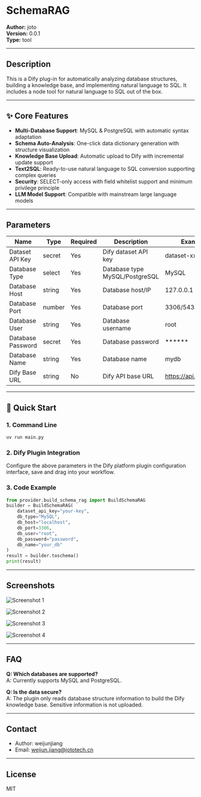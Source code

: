 # SchemaRAG

**Author:** joto  
**Version:** 0.0.1  
**Type:** tool

---

## Description

This is a Dify plug-in for automatically analyzing database structures, building a knowledge base, and implementing natural language to SQL. It includes a node tool for natural language to SQL out of the box.

---

## ✨ Core Features

- **Multi-Database Support**: MySQL & PostgreSQL with automatic syntax adaptation
- **Schema Auto-Analysis**: One-click data dictionary generation with structure visualization
- **Knowledge Base Upload**: Automatic upload to Dify with incremental update support
- **Text2SQL**: Ready-to-use natural language to SQL conversion supporting complex queries
- **Security**: SELECT-only access with field whitelist support and minimum privilege principle
- **LLM Model Support**: Compatible with mainstream large language models

---

## Parameters

| Name             | Type   | Required | Description                    | Example               |
|------------------|--------|----------|--------------------------------|-----------------------|
| Dataset API Key  | secret | Yes      | Dify dataset API key           | dataset-xxx           |
| Database Type    | select | Yes      | Database type MySQL/PostgreSQL| MySQL                 |
| Database Host    | string | Yes      | Database host/IP               | 127.0.0.1             |
| Database Port    | number | Yes      | Database port                  | 3306/5432             |
| Database User    | string | Yes      | Database username              | root                  |
| Database Password| secret | Yes      | Database password              | ******                |
| Database Name    | string | Yes      | Database name                  | mydb                  |
| Dify Base URL    | string | No       | Dify API base URL              | <https://api.dify.ai/v1> |

---

## 🚀 Quick Start

### 1. Command Line

```bash
uv run main.py 
```

### 2. Dify Plugin Integration

Configure the above parameters in the Dify platform plugin configuration interface, save and drag into your workflow.

### 3. Code Example

```python
from provider.build_schema_rag import BuildSchemaRAG
builder = BuildSchemaRAG(
    dataset_api_key="your-key",
    db_type="MySQL",
    db_host="localhost",
    db_port=3306,
    db_user="root",
    db_password="password",
    db_name="your_db"
)
result = builder.toschema()
print(result)
```

---

## Screenshots

![Screenshot 1](./image/image.png)

![Screenshot 2](./image/image-1.png)

![Screenshot 3](./image/image-2.png)

![Screenshot 4](./image/image-3.png)

---

## FAQ

**Q: Which databases are supported?**  
A: Currently supports MySQL and PostgreSQL.

**Q: Is the data secure?**  
A: The plugin only reads database structure information to build the Dify knowledge base. Sensitive information is not uploaded.

---

## Contact

- Author: weijunjiang
- Email: <weijun.jiang@jototech.cn>

---

## License

MIT



